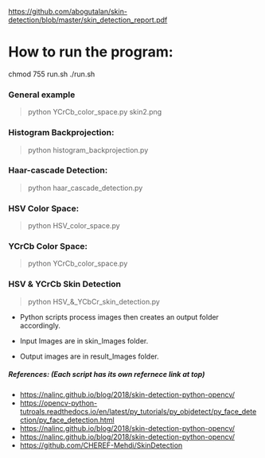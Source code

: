 https://github.com/abogutalan/skin-detection/blob/master/skin_detection_report.pdf

# How to run the program:
chmod 755 run.sh
./run.sh

### General example 
> python YCrCb_color_space.py skin2.png

### Histogram Backprojection: 
> python histogram_backprojection.py <image file>

### Haar-cascade Detection:
> python haar_cascade_detection.py <image file>

### HSV Color Space:
> python HSV_color_space.py <image file>

### YCrCb Color Space:
> python YCrCb_color_space.py <image file>

### HSV & YCrCb Skin Detection
> python HSV_&_YCbCr_skin_detection.py <image file>

- Python scripts process images then creates an output folder accordingly.

- Input Images are in skin_Images folder.
- Output images are in result_Images folder.

##### References: (Each script has its own refernece link at top)
- https://nalinc.github.io/blog/2018/skin-detection-python-opencv/
- https://opencv-python-tutroals.readthedocs.io/en/latest/py_tutorials/py_objdetect/py_face_detection/py_face_detection.html
- https://nalinc.github.io/blog/2018/skin-detection-python-opencv/
- https://nalinc.github.io/blog/2018/skin-detection-python-opencv/
- https://github.com/CHEREF-Mehdi/SkinDetection




